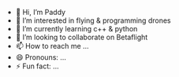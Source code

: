 - 👋 Hi, I’m Paddy
- 👀 I’m interested in flying & programming drones
- 🌱 I’m currently learning c++ & python 
- 💞️ I’m looking to collaborate on Betaflight 
- 📫 How to reach me ...
- 😄 Pronouns: ...
- ⚡ Fun fact: ...

<!---
pigeon-paddy/pigeon-paddy is a ✨ special ✨ repository because its `README.md` (this file) appears on your GitHub profile.
You can click the Preview link to take a look at your changes.
--->
